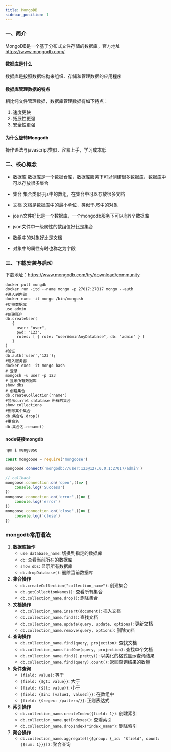 ```yaml
---
title: MongoDB
sidebar_position: 1
---
```



### 一、简介

MongoDB是一个基于分布式文件存储的数据库，官方地址 https://www.mongodb.com/

#### 数据库是什么

数据库是按照数据结构来组织、存储和管理数据的应用程序

#### 数据库管理数据的特点

相比纯文件管理数据，数据库管理数据有如下特点：

1. 速度更快
2. 拓展性更强
3. 安全性更强

#### 为什么旋转Mongodb

操作语法与javascript类似，容易上手，学习成本低

### 二、核心概念

- 数据库 数据库是一个数据仓库，数据库服务下可以创建很多数据库，数据库中可以存放很多集合
- 集合 集合类似于js中的数组，在集合中可以存放很多文档
- 文档 文档是数据库中的最小单位，类似于JS中的对象

- jos n文件好比是一个数据库，一个mongodb服务下可以有N个数据库
- json文件中一级属性的数组值好比是集合
- 数组中的对象好比是文档
- 对象中的属性有时也称之为字段

### 三、下载安装与启动

下载地址：https://www.mongodb.com/try/download/community

```shell
docker pull mongdb
docker run -itd --name mongo -p 27017:27017 mongo --auth
#进入到内部
docker exec -it mongo /bin/mongosh  
#切换数据库
use admin
#创建账户
db.createUser(
   {
     user: "user",
     pwd: "123",
     roles: [ { role: "userAdminAnyDatabase", db: "admin" } ]
   }
)
#验证
db.auth('user','123');
#进入服务器
docker exec -it mongo bash
# 登录
mongosh -u user -p 123
# 显示所有数据库
show dbs
# 创建集合
db.createCollection('name')
#显示curret database 所有的集合
show collections
#删除某个集合
db.集合名.drop()
#重命名
db.集合名.rename()
```

#### node链接mongdb

```js
npm i mongoose

const mongoose = require('mongoose')

mongoose.connect('mongodb://user:123@127.0.0.1:27017/admin')

// callback 
mongoose.connection.on('open',()=> {
    console.log('Success')
})
mongoose.connection.on('error',()=> {
    console.log('error')
})
mongoose.connection.on('close',()=> {
    console.log('close')
})
```


### mongodb常用语法

1. **数据库操作**
   - `use database_name`: 切换到指定的数据库
   - `db`: 查看当前所在的数据库
   - `show dbs`: 显示所有数据库
   - `db.dropDatabase()`: 删除当前数据库
2. **集合操作**
   - `db.createCollection("collection_name")`: 创建集合
   - `db.getCollectionNames()`: 查看所有集合
   - `db.collection_name.drop()`: 删除集合
3. **文档操作**
   - `db.collection_name.insert(document)`: 插入文档
   - `db.collection_name.find()`: 查找文档
   - `db.collection_name.update(query, update, options)`: 更新文档
   - `db.collection_name.remove(query, options)`: 删除文档
4. **查询操作**
   - `db.collection_name.find(query, projection)`: 查找文档
   - `db.collection_name.findOne(query, projection)`: 查找单个文档
   - `db.collection_name.find().pretty()`: 以美化的格式显示查询结果
   - `db.collection_name.find(query).count()`: 返回查询结果的数量
5. **条件查询**
   - `{field: value}`: 等于
   - `{field: {$gt: value}}`: 大于
   - `{field: {$lt: value}}`: 小于
   - `{field: {$in: [value1, value2]}}`: 在数组中
   - `{field: {$regex: /pattern/}}`: 正则表达式
6. **索引操作**
   - `db.collection_name.createIndex({field: 1})`: 创建索引
   - `db.collection_name.getIndexes()`: 查看索引
   - `db.collection_name.dropIndex("index_name")`: 删除索引
7. **聚合操作**
   - `db.collection_name.aggregate([{$group: {_id: "$field", count: {$sum: 1}}}])`: 聚合查询